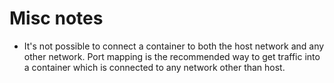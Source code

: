 # Misc notes

- It's not possible to connect a container to both the host network and any
  other network. Port mapping is the recommended way to get traffic into a
  container which is connected to any network other than host.